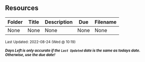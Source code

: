 ## Resources

| Folder | Title | Description | Due | Filename |
|-----|-----|-----|-----|-----|
| None | None | None | None | None |

<sup>Last Updated: 2022-08-24 (Wed @ 10:19)</sup> 

<sup>***Days Left is only accurate if the `Last Updated` date is the same as todays date. Otherwise, use the due date!***</sup> 